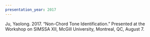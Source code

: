 ```yaml
---
presentation_year: 2017
---
```

Ju, Yaolong. 2017. “Non-Chord Tone Identification.” Presented at the Workshop on SIMSSA XII, McGill University, Montreal, QC, August 7.
